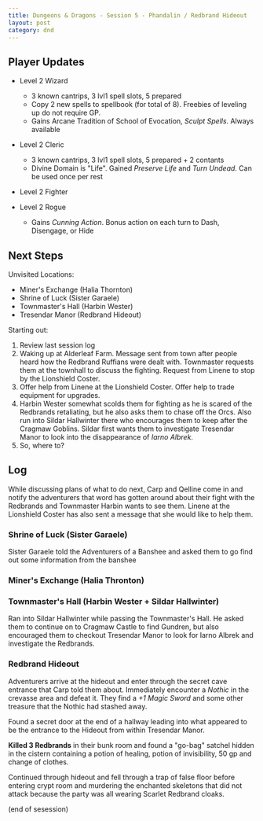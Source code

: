 ```yaml
---
title: Dungeons & Dragons - Session 5 - Phandalin / Redbrand Hideout
layout: post
category: dnd
---
```


## Player Updates

  * Level 2 Wizard
    * 3 known cantrips, 3 lvl1 spell slots, 5 prepared
    * Copy 2 new spells to spellbook (for total of 8). Freebies of leveling
      up do not require GP.
    * Gains Arcane Tradition of School of Evocation, *Sculpt Spells*. Always
      available
  * Level 2 Cleric
    * 3 known cantrips, 3 lvl1 spell slots, 5 prepared + 2 contants
    * Divine Domain is "Life". Gained *Preserve Life* and *Turn Undead*. Can be
      used once per rest
  * Level 2 Fighter

  * Level 2 Rogue
    * Gains *Cunning Action*. Bonus action on each turn to Dash, Disengage, or
      Hide

## Next Steps

Unvisited Locations:

  * Miner's Exchange (Halia Thornton)
  * Shrine of Luck (Sister Garaele)
  * Townmaster's Hall (Harbin Wester)
  * Tresendar Manor (Redbrand Hideout)

Starting out:

  1. Review last session log
  2. Waking up at Alderleaf Farm. Message sent from town after people heard
     how the Redbrand Ruffians were dealt with. Townmaster requests them at the
     townhall to discuss the fighting.
     Request from Linene to stop by the Lionshield Coster.
  3. Offer help from Linene at the Lionshield Coster. Offer help to trade
     equipment for upgrades.
  4. Harbin Wester somewhat scolds them for fighting as he is scared of the
     Redbrands retaliating, but he also asks them to chase off the Orcs.
     Also run into Sildar Hallwinter there who encourages them to
     keep after the Cragmaw Goblins. Sildar first wants them to investigate
     Tresendar Manor to look into the disappearance of *Iarno Albrek*.
  3. So, where to?

## Log

While discussing plans of what to do next, Carp and Qelline come in and notify
the adventurers that word has gotten around about their fight with the Redbrands
and Townmaster Harbin wants to see them. Linene at the Lionshield Coster has
also sent a message that she would like to help them.

### Shrine of Luck (Sister Garaele)
Sister Garaele told the Adventurers of a Banshee and asked them to go find out
some information from the banshee

### Miner's Exchange (Halia Thronton)

### Townmaster's Hall (Harbin Wester + Sildar Hallwinter)
Ran into Sildar Hallwinter while passing the Townmaster's Hall. He asked them
to continue on to Cragmaw Castle to find Gundren, but also encouraged them to
checkout Tresendar Manor to look for Iarno Albrek and investigate the Redbrands.

### Redbrand Hideout
Adventurers arrive at the hideout and enter through the secret cave entrance
that Carp told them about. Immediately encounter a *Nothic* in the crevasse
area and defeat it. They find a *+1 Magic Sword* and some other treasure that
the Nothic had stashed away.

Found a secret door at the end of a hallway leading into what appeared to be
the entrance to the Hideout from within Tresendar Manor.

**Killed 3 Redbrands** in their bunk room and found a "go-bag" satchel hidden in
the cistern containing a potion of healing, potion of invisibility, 50 gp and
change of clothes.

Continued through hideout and fell through a trap of false floor before entering
crypt room and murdering the enchanted skeletons that did not attack because
the party was all wearing Scarlet Redbrand cloaks.

(end of sesession)

